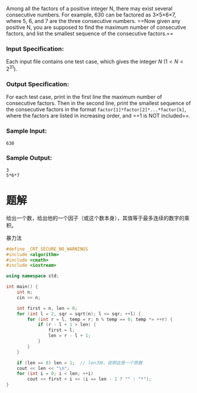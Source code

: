 Among all the factors of a positive integer N, there may exist several consecutive numbers. For example, 630 can be factored as 3×5×6×7, where 5, 6, and 7 are the three consecutive numbers. ==Now given any positive N, you are supposed to find the maximum number of consecutive factors, and list the smallest sequence of the consecutive factors.==
### Input Specification:

Each input file contains one test case, which gives the integer $N \ (1<N<2
^{31})$.

### Output Specification:

For each test case, print in the first line the maximum number of consecutive factors. Then in the second line, print the smallest sequence of the consecutive factors in the format `factor[1]*factor[2]*...*factor[k]`, where the factors are listed in increasing order, and ==1 is NOT included==.
### Sample Input:

```
630
```
### Sample Output:

```
3
5*6*7
```
# 题解

给出一个数，给出他的一个因子（或这个数本身），其值等于最多连续的数字的乘积。



暴力法
```cpp
#define _CRT_SECURE_NO_WARNINGS
#include <algorithm>
#include <cmath>
#include <iostream>

using namespace std;

int main() {
    int n;
    cin >> n;

    int first = n, len = 0;
    for (int l = 2, sqr = sqrt(n); l <= sqr; ++l) {
        for (int r = l, temp = r; n % temp == 0; temp *= ++r) {
            if (r - l + 1 > len) {
                first = l;
                len = r - l + 1;
            }
        }
    }

    if (len == 0) len = 1;  // len为0，说明这是一个质数
    cout << len << "\n";
    for (int i = 0; i < len; ++i)
        cout << first + i << (i == len - 1 ? "" : "*");
}
```
